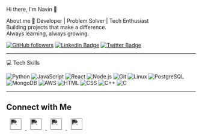 Hi there, I'm Navin 👋

About me 🚀
Developer | Problem Solver | Tech Enthusiast  
Building projects that make a difference.  
Always learning, always growing.

[![GitHub followers](https://img.shields.io/github/followers/yourusername?label=Follow&style=social)](https://github.com/NavinJaganathan)
[![Linkedin Badge](https://img.shields.io/badge/-Linkedin-blue?style=flat-square&logo=Linkedin&logoColor=white&link=https://www.linkedin.com/in/yourlinkedin)](https://www.linkedin.com/in/yourlinkedin)
[![Twitter Badge](https://img.shields.io/badge/-@yourtwitter-1ca0f1?style=flat-square&logo=twitter&logoColor=white&link=https://twitter.com/yourtwitter)](https://twitter.com/yourtwitter)

---

💻 Tech Skills

![Python](https://img.shields.io/badge/Python-3776AB?style=for-the-badge&logo=python&logoColor=white)
![JavaScript](https://img.shields.io/badge/JavaScript-F7DF1E?style=for-the-badge&logo=javascript&logoColor=black)
![React](https://img.shields.io/badge/React-20232A?style=for-the-badge&logo=react&logoColor=61DAFB)
![Node.js](https://img.shields.io/badge/Node.js-339933?style=for-the-badge&logo=node.js&logoColor=white)
![Git](https://img.shields.io/badge/Git-F05032?style=for-the-badge&logo=git&logoColor=white)
![Linux](https://img.shields.io/badge/Linux-FCC624?style=for-the-badge&logo=linux&logoColor=black)
![PostgreSQL](https://img.shields.io/badge/PostgreSQL-4169E1?style=for-the-badge&logo=postgresql&logoColor=white)
![MongoDB](https://img.shields.io/badge/MongoDB-47A248?style=for-the-badge&logo=mongodb&logoColor=white)
![AWS](https://img.shields.io/badge/AWS-232F3E?style=for-the-badge&logo=amazon-aws&logoColor=white)
![HTML](https://img.shields.io/badge/HTML-E34F26?style=for-the-badge&logo=html5&logoColor=white)
![CSS](https://img.shields.io/badge/CSS-1572B6?style=for-the-badge&logo=css3&logoColor=white)
![C++](https://img.shields.io/badge/C++-00599C?style=for-the-badge&logo=c%2B%2B&logoColor=white)
![C](https://img.shields.io/badge/C-555555?style=for-the-badge&logo=c&logoColor=white)

---

<h2>Connect with Me</h2>
<p>
  <a href="https://instagram.com/yourusername">
    <img src="https://t3.ftcdn.net/jpg/14/02/74/52/360_F_1402745241_r08eVtyhYF8PjkinNjm412eXFre3zNtZ.jpg" alt="Instagram" width="30" height="30" style="margin: 0 10px; filter: invert(100%) sepia(0%) saturate(0%) hue-rotate(180deg) brightness(200%);" />
  </a>
  <a href="https://linkedin.com/in/yourusername">
    <img src="https://encrypted-tbn0.gstatic.com/images?q=tbn:ANd9GcQj5NOJhLy5HRjoMy4jF3Lflqlx8fCi2qdriA&s" alt="LinkedIn" width="30" height="30" style="margin: 0 10px; filter: invert(100%) sepia(0%) saturate(0%) hue-rotate(180deg) brightness(200%);" />
  </a>
  <a href="https://twitter.com/yourusername">
    <img src="https://encrypted-tbn0.gstatic.com/images?q=tbn:ANd9GcSwjr0ta4KV6dCZNPlrGLvt5S6YV52T-DPV2w&s" alt="Twitter" width="30" height="30" style="margin: 0 10px; filter: invert(100%) sepia(0%) saturate(0%) hue-rotate(180deg) brightness(200%);" />
  </a>
  <a href="https://github.com/yourusername">
    <img src="https://encrypted-tbn0.gstatic.com/images?q=tbn:ANd9GcSpt-360u8xWsG_svHf_kdmJ5ovLzWo8y9yxUBD4SLjDHuoq0eR4yHYMDjRzQd5yjnqCF8&usqp=CAU" alt="GitHub" width="30" height="30" style="margin: 0 10px; filter: invert(100%) sepia(0%) saturate(0%) hue-rotate(180deg) brightness(200%);" />
  </a>
</p>



